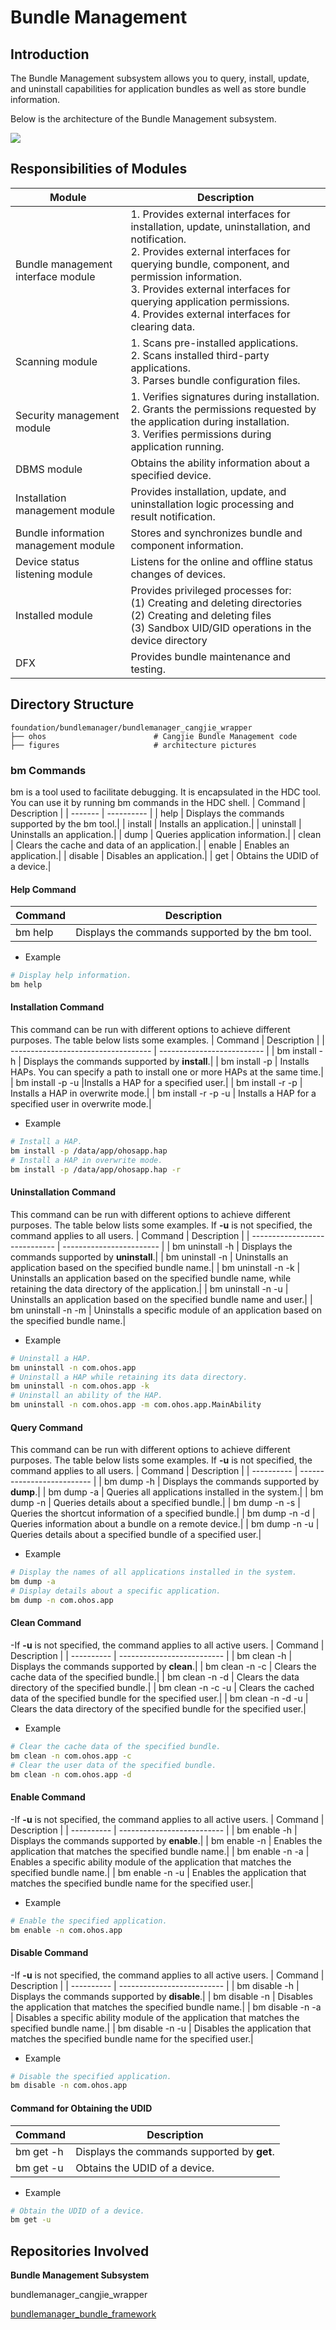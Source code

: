 # **Bundle Management**

## Introduction

The Bundle Management subsystem allows you to query, install, update, and uninstall capabilities for application bundles as well as store bundle information.

Below is the architecture of the Bundle Management subsystem.

![](figures/en_appexecfwk.png)


## Responsibilities of Modules

| Module      | Description                                                        |
| ---------------- | ------------------------------------------------------------ |
| Bundle management interface module  | 1. Provides external interfaces for installation, update, uninstallation, and notification.<br>2. Provides external interfaces for querying bundle, component, and permission information.<br>3. Provides external interfaces for querying application permissions.<br>4. Provides external interfaces for clearing data.|
| Scanning module        | 1. Scans pre-installed applications.<br>2. Scans installed third-party applications.<br>3. Parses bundle configuration files.|
| Security management module    | 1. Verifies signatures during installation.<br>2. Grants the permissions requested by the application during installation.<br>3. Verifies permissions during application running.|
| DBMS module        | Obtains the ability information about a specified device.                                 |
| Installation management module    | Provides installation, update, and uninstallation logic processing and result notification.                      |
| Bundle information management module  | Stores and synchronizes bundle and component information.                            |
| Device status listening module| Listens for the online and offline status changes of devices.                                        |
| Installed module    | Provides privileged processes for:<br>(1) Creating and deleting directories<br>(2) Creating and deleting files<br>(3) Sandbox UID/GID operations in the device directory|
| DFX              | Provides bundle maintenance and testing.                                              |


## Directory Structure

```
foundation/bundlemanager/bundlemanager_cangjie_wrapper
├── ohos                        # Cangjie Bundle Management code
├── figures                     # architecture pictures
```


### bm Commands
bm is a tool used to facilitate debugging. It is encapsulated in the HDC tool. You can use it by running bm commands in the HDC shell.
| Command   | Description      |
| ------- | ---------- |
|  help | Displays the commands supported by the bm tool.|
| install | Installs an application.|
| uninstall | Uninstalls an application.|
| dump | Queries application information.|
| clean | Clears the cache and data of an application.|
| enable | Enables an application.|
| disable | Disables an application.|
| get | Obtains the UDID of a device.|
#### Help Command
| Command   | Description      |
| ------- | ---------- |
| bm help | Displays the commands supported by the bm tool.|

* Example
```Bash
# Display help information.
bm help
```
#### Installation Command
This command can be run with different options to achieve different purposes. The table below lists some examples.
| Command                               | Description                      |
| ----------------------------------- | -------------------------- |
| bm install -h | Displays the commands supported by **install**.|
| bm install -p <hap-file-path>    | Installs HAPs. You can specify a path to install one or more HAPs at the same time.|
| bm install -p <hap-file-path> -u <user-id>   |Installs a HAP for a specified user.|
| bm install -r -p <hap-file-path> | Installs a HAP in overwrite mode.|
| bm install -r -p <hap-file-path> -u <user-id> | Installs a HAP for a specified user in overwrite mode.|

* Example
```Bash
# Install a HAP.
bm install -p /data/app/ohosapp.hap
# Install a HAP in overwrite mode.
bm install -p /data/app/ohosapp.hap -r
```
#### Uninstallation Command
This command can be run with different options to achieve different purposes. The table below lists some examples. If **-u** is not specified, the command applies to all users.
| Command                         | Description                    |
| ----------------------------- | ------------------------ |
| bm uninstall -h | Displays the commands supported by **uninstall**.|
| bm uninstall -n <bundle-name> | Uninstalls an application based on the specified bundle name.|
| bm uninstall -n <bundle-name> -k | Uninstalls an application based on the specified bundle name, while retaining the data directory of the application.|
| bm uninstall -n <bundle-name> -u <user-id>| Uninstalls an application based on the specified bundle name and user.|
| bm uninstall -n <bundle-name> -m <moudle-name> | Uninstalls a specific module of an application based on the specified bundle name.|

* Example
```Bash
# Uninstall a HAP.
bm uninstall -n com.ohos.app
# Uninstall a HAP while retaining its data directory.
bm uninstall -n com.ohos.app -k
# Uninstall an ability of the HAP.
bm uninstall -n com.ohos.app -m com.ohos.app.MainAbility
```
#### Query Command
This command can be run with different options to achieve different purposes. The table below lists some examples. If **-u** is not specified, the command applies to all users.
| Command      | Description                      |
| ---------- | -------------------------- |
| bm dump -h | Displays the commands supported by **dump**.|
| bm dump -a | Queries all applications installed in the system.|
| bm dump -n <bundle-name> | Queries details about a specified bundle.|
| bm dump -n <bundle-name> -s | Queries the shortcut information of a specified bundle.|
| bm dump -n <bundle-name> -d <device-id> | Queries information about a bundle on a remote device.|
| bm dump -n <bundle-name> -u <user-id> | Queries details about a specified bundle of a specified user.|

* Example
```Bash
# Display the names of all applications installed in the system.
bm dump -a
# Display details about a specific application.
bm dump -n com.ohos.app
```
#### Clean Command
-If **-u** is not specified, the command applies to all active users.
| Command      | Description                      |
| ---------- | -------------------------- |
| bm clean -h | Displays the commands supported by **clean**.|
| bm clean -n <bundle-name> -c | Clears the cache data of the specified bundle.|
| bm clean -n <bundle-name> -d | Clears the data directory of the specified bundle.|
| bm clean -n <bundle-name> -c -u <user-id> | Clears the cached data of the specified bundle for the specified user.|
| bm clean -n <bundle-name> -d -u <user-id> | Clears the data directory of the specified bundle for the specified user.|

* Example
```Bash
# Clear the cache data of the specified bundle.
bm clean -n com.ohos.app -c
# Clear the user data of the specified bundle.
bm clean -n com.ohos.app -d
```
#### Enable Command
-If **-u** is not specified, the command applies to all active users.
| Command      | Description                      |
| ---------- | -------------------------- |
| bm enable -h | Displays the commands supported by **enable**.|
| bm enable -n <bundle-name> | Enables the application that matches the specified bundle name.|
| bm enable -n <bundle-name> -a <ability-name> | Enables a specific ability module of the application that matches the specified bundle name.|
| bm enable -n <bundle-name> -u <user-id>| Enables the application that matches the specified bundle name for the specified user.|

* Example
```Bash
# Enable the specified application.
bm enable -n com.ohos.app
```
#### Disable Command
-If **-u** is not specified, the command applies to all active users.
| Command      | Description                      |
| ---------- | -------------------------- |
| bm disable -h | Displays the commands supported by **disable**.|
| bm disable -n <bundle-name> | Disables the application that matches the specified bundle name.|
| bm disable -n <bundle-name> -a <ability-name> | Disables a specific ability module of the application that matches the specified bundle name.|
| bm disable -n <bundle-name> -u <user-id>| Disables the application that matches the specified bundle name for the specified user.|

* Example
```Bash
# Disable the specified application.
bm disable -n com.ohos.app
```
#### Command for Obtaining the UDID
| Command      | Description                      |
| ---------- | -------------------------- |
| bm get -h | Displays the commands supported by **get**.|
| bm get -u | Obtains the UDID of a device.|

* Example
```Bash
# Obtain the UDID of a device.
bm get -u
```

## Repositories Involved

**Bundle Management Subsystem**

bundlemanager_cangjie_wrapper

[bundlemanager_bundle_framework](https://gitee.com/openharmony/bundlemanager_bundle_framework)
